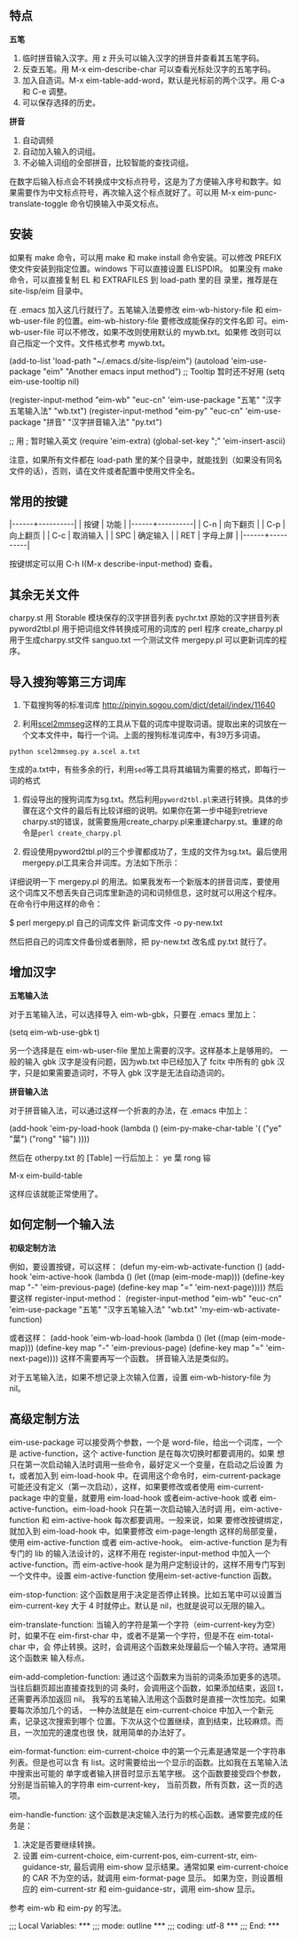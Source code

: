 ## 特点 ##

**五笔**

 1. 临时拼音输入汉字。用 z 开头可以输入汉字的拼音并查看其五笔字码。
 2. 反查五笔。用 M-x eim-describe-char 可以查看光标处汉字的五笔字码。
 3. 加入自造词。M-x eim-table-add-word，默认是光标前的两个汉字。用 C-a 和 C-e 调整。
 4. 可以保存选择的历史。

**拼音**

 1. 自动调频
 2. 自动加入输入的词组。
 3. 不必输入词组的全部拼音，比较智能的查找词组。

在数字后输入标点会不转换成中文标点符号，这是为了方便输入序号和数字。如
果需要作为中文标点符号，再次输入这个标点就好了。可以用 M-x
eim-punc-translate-toggle 命令切换输入中英文标点。
 
## 安装 ##

如果有 make 命令，可以用 make 和 make install 命令安装。可以修改
PREFIX 使文件安装到指定位置。windows 下可以直接设置 ELISPDIR。
如果没有 make 命令，可以直接复制 EL 和 EXTRAFILES 到 load-path 里的目
录里，推荐是在 site-lisp/eim 目录中。

在 .emacs 加入这几行就行了。五笔输入法要修改 eim-wb-history-file 和
eim-wb-user-file 的位置。eim-wb-history-file 要修改成能保存的文件名即
可。eim-wb-user-file 可以不修改，如果不改则使用默认的 mywb.txt。如果修
改则可以自己指定一个文件。文件格式参考 mywb.txt。

(add-to-list 'load-path "~/.emacs.d/site-lisp/eim")
(autoload 'eim-use-package "eim" "Another emacs input method")
;; Tooltip 暂时还不好用
(setq eim-use-tooltip nil)

(register-input-method
 "eim-wb" "euc-cn" 'eim-use-package
 "五笔" "汉字五笔输入法" "wb.txt")
(register-input-method
 "eim-py" "euc-cn" 'eim-use-package
 "拼音" "汉字拼音输入法" "py.txt")

;; 用 ; 暂时输入英文
(require 'eim-extra)
(global-set-key ";" 'eim-insert-ascii)

注意，如果所有文件都在 load-path 里的某个目录中，就能找到（如果没有同名
文件的话），否则，请在文件或者配置中使用文件全名。

## 常用的按键 ##

|------+----------|
| 按键 | 功能     |
|------+----------|
| C-n  | 向下翻页 |
| C-p  | 向上翻页 |
| C-c  | 取消输入 |
| SPC  | 确定输入 |
| RET  | 字母上屏 |
|------+----------|

按键绑定可以用 C-h I(M-x describe-input-method) 查看。

## 其余无关文件 ##

charpy.st        用 Storable 模块保存的汉字拼音列表
pychr.txt        原始的汉字拼音列表
pyword2tbl.pl    用于把词组文件转换成可用的词库的 perl 程序
create_charpy.pl 用于生成charpy.st文件
sanguo.txt       一个测试文件
mergepy.pl       可以更新词库的程序。

## 导入搜狗等第三方词库 ##

1. 下载搜狗等的标准词库 <http://pinyin.sogou.com/dict/detail/index/11640>

1. 利用[scel2mmseg](https://github.com/archerhu/scel2mmseg)这样的工具从下载的词库中提取词语。提取出来的词放在一个文本文件中，每行一个词。上面的搜狗标准词库中，有39万多词语。
  
  `python scel2mmseg.py a.scel a.txt`
  
  生成的a.txt中，有些多余的行，利用`sed`等工具将其编辑为需要的格式，即每行一词的格式

1. 假设导出的搜狗词库为sg.txt。然后利用`pyword2tbl.pl`来进行转换。具体的步骤在这个文件的最后有比较详细的说明。如果你在第一步中碰到retrieve charpy.st的错误，就需要施用create_charpy.pl来重建charpy.st。重建的命令是`perl create_charpy.pl`

1. 假设使用pyword2tbl.pl的三个步骤都成功了，生成的文件为sg.txt。最后使用mergepy.pl工具来合并词库。方法如下所示：

详细说明一下 mergepy.pl 的用法。如果我发布一个新版本的拼音词库，要使用
这个词库又不想丢失自己词库里新造的词和词频信息，这时就可以用这个程序。
在命令行中用这样的命令：

$ perl mergepy.pl 自己的词库文件 新词库文件 -o py-new.txt

然后把自己的词库文件备份或者删除，把 py-new.txt 改名成 py.txt 就行了。



## 增加汉字 ##

**五笔输入法**

对于五笔输入法，可以选择导入 eim-wb-gbk，只要在 .emacs 里加上：

(setq eim-wb-use-gbk t)

另一个选择是在 eim-wb-user-file 里加上需要的汉字。这样基本上是够用的。
一般的输入 gbk 汉字是没有问题，因为wb.txt 中已经加入了 fcitx 中所有的
gbk 汉字，只是如果需要造词时，不导入 gbk 汉字是无法自动造词的。

 **拼音输入法**
 
对于拼音输入法，可以通过这样一个折衷的办法，在 .emacs 中加上：

(add-hook 'eim-py-load-hook
          (lambda ()
            (eim-py-make-char-table
             '(
               ("ye" "葉")
               ("rong" "镕")
               ))))

然后在 otherpy.txt 的 [Table] 一行后加上：
ye 葉
rong 镕

M-x eim-build-table

这样应该就能正常使用了。

## 如何定制一个输入法 ##

**初级定制方法**

例如，要设置按键，可以这样：
(defun my-eim-wb-activate-function ()
  (add-hook 'eim-active-hook 
        (lambda ()
          (let ((map (eim-mode-map)))
            (define-key map "-" 'eim-previous-page)
            (define-key map "=" 'eim-next-page)))))
然后要这样 register-input-method：
(register-input-method
 "eim-wb" "euc-cn" 'eim-use-package
 "五笔" "汉字五笔输入法" "wb.txt"
 'my-eim-wb-activate-function)

或者这样：
(add-hook 'eim-wb-load-hook
          (lambda ()
            (let ((map (eim-mode-map)))
              (define-key map "-" 'eim-previous-page)
              (define-key map "=" 'eim-next-page))))
这样不需要再写一个函数。
拼音输入法是类似的。

对于五笔输入法，如果不想记录上次输入位置，设置 eim-wb-history-file 为
nil。

## 高级定制方法 ##

eim-use-package 可以接受两个参数，一个是 word-file，给出一个词库，一个
是 active-function，这个 active-function 是在每次切换时都要调用的。如果
想只在第一次启动输入法时调用一些命令，最好定义一个变量，在启动之后设置
为 t，或者加入到 eim-load-hook 中。在调用这个命令时，eim-current-package
可能还没有定义（第一次启动），这样，如果要修改或者使用
eim-current-package 中的变量，就要用 eim-load-hook 或者eim-active-hook
或者 eim-active-function。eim-load-hook 只在第一次启动输入法时调
用，eim-active-function 和 eim-active-hook 每次都要调用。一般来说，如果
要修改按键绑定，就加入到 eim-load-hook 中。如果要修改 eim-page-length
这样的局部变量，使用 eim-active-function 或者 eim-active-hook。
eim-active-function 是为有专门的 lib 的输入法设计的，这样不用在
register-input-method 中加入一个 active-function。而 eim-active-hook
是为用户定制设计的，这样不用专门写到一个文件中。设置
eim-active-function 使用eim-set-active-function 函数。

eim-stop-function:
这个函数是用于决定是否停止转换。比如五笔中可以设置当 eim-current-key 大于 4
时就停止。默认是 nil，也就是说可以无限的输入。

eim-translate-function:
当输入的字符是第一个字符（eim-current-key为空）时，如果不在
eim-first-char 中，或者不是第一个字符，但是不在 eim-total-char 中，会
停止转换。这时，会调用这个函数来处理最后一个输入字符。通常用这个函数来
输入标点。

eim-add-completion-function:
通过这个函数来为当前的词条添加更多的选项。当往后翻页超出直接查找到的词
条时，会调用这个函数，如果添加结束，返回 t，还需要再添加返回 nil。
我写的五笔输入法用这个函数时是直接一次性加完。如果要每次添加几个的话，
一种办法就是在 eim-current-choice 中加入一个新元素，记录这次搜索到哪个
位置。下次从这个位置继续，直到结束，比较麻烦。而且，一次加完的速度也很
快，就用简单的办法好了。

eim-format-function:
eim-current-choice 中的第一个元素是通常是一个字符串列表。但是也可以含
有 list。这时需要给出一个显示的函数。比如我在五笔输入法中搜索出可能的
单字或者输入拼音时显示五笔字根。
这个函数要接受四个参数，分别是当前输入的字符串 eim-current-key，
当前页数，所有页数，这一页的选项。

eim-handle-function:
这个函数是决定输入法行为的核心函数。通常要完成的任务是：
1. 决定是否要继续转换。
2. 设置 eim-current-choice, eim-current-pos, eim-current-str,
   eim-guidance-str, 最后调用 eim-show 显示结果。通常如果
   eim-current-choice 的 CAR 不为空的话，就调用 eim-format-page 显示。
   如果为空，则设置相应的 eim-current-str 和 eim-guidance-str，调用
   eim-show 显示。

参考 eim-wb 和 eim-py 的写法。

;;; Local Variables: ***
;;; mode: outline ***
;;; coding: utf-8 ***
;;; End: ***

